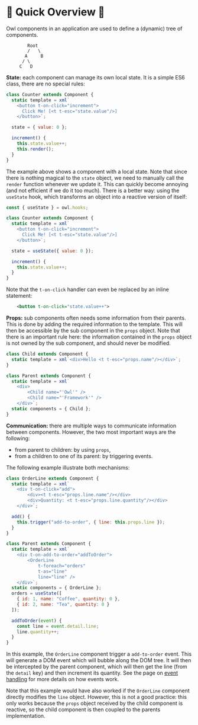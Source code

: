 # 🦉 Quick Overview 🦉

Owl components in an application are used to define a (dynamic) tree of components.

```
        Root
        /   \
       A     B
      / \
     C   D
```

**State:** each component can manage its own local state. It is a simple ES6
class, there are no special rules:

```js
class Counter extends Component {
  static template = xml`
    <button t-on-click="increment">
      Click Me! [<t t-esc="state.value"/>]
    </button>`;

  state = { value: 0 };

  increment() {
    this.state.value++;
    this.render();
  }
}
```

The example above shows a component with a local state. Note that since there
is nothing magical to the `state` object, we need to manually call the `render`
function whenever we update it. This can quickly become annoying (and not
efficient if we do it too much). There is a better way: using the `useState`
hook, which transforms an object into a reactive version of itself:

```js
const { useState } = owl.hooks;

class Counter extends Component {
  static template = xml`
    <button t-on-click="increment">
      Click Me! [<t t-esc="state.value"/>]
    </button>`;

  state = useState({ value: 0 });

  increment() {
    this.state.value++;
  }
}
```

Note that the `t-on-click` handler can even be replaced by an inline statement:

```xml
    <button t-on-click="state.value++">
```

**Props:** sub components often needs some information from their parents. This
is done by adding the required information to the template. This will then be
accessible by the sub component in the `props` object. Note that there is an
important rule here: the information contained in the `props` object is not
owned by the sub component, and should never be modified.

```js
class Child extends Component {
  static template = xml`<div>Hello <t t-esc="props.name"/></div>`;
}

class Parent extends Component {
  static template = xml`
    <div>
        <Child name="'Owl'" />
        <Child name="'Framework'" />
    </div>`;
  static components = { Child };
}
```

**Communication:** there are multiple ways to communicate information between
components. However, the two most important ways are the following:

- from parent to children: by using `props`,
- from a children to one of its parent: by triggering events.

The following example illustrate both mechanisms:

```js
class OrderLine extends Component {
  static template = xml`
    <div t-on-click="add">
        <div><t t-esc="props.line.name"/></div>
        <div>Quantity: <t t-esc="props.line.quantity"/></div>
    </div>`;

  add() {
    this.trigger("add-to-order", { line: this.props.line });
  }
}

class Parent extends Component {
  static template = xml`
    <div t-on-add-to-order="addToOrder">
        <OrderLine
            t-foreach="orders"
            t-as="line"
            line="line" />
    </div>`;
  static components = { OrderLine };
  orders = useState([
    { id: 1, name: "Coffee", quantity: 0 },
    { id: 2, name: "Tea", quantity: 0 }
  ]);

  addToOrder(event) {
    const line = event.detail.line;
    line.quantity++;
  }
}
```

In this example, the `OrderLine` component trigger a `add-to-order` event. This
will generate a DOM event which will bubble along the DOM tree. It will then be
intercepted by the parent component, which will then get the line (from the
`detail` key) and then increment its quantity. See the page on [event handling](../reference/event_handling.md)
for more details on how events work.

Note that this example would have also worked if the `OrderLine` component
directly modifies the `line` object. However, this is not a good practice: this
only works because the `props` object received by the child component is reactive,
so the child component is then coupled to the parents implementation.
